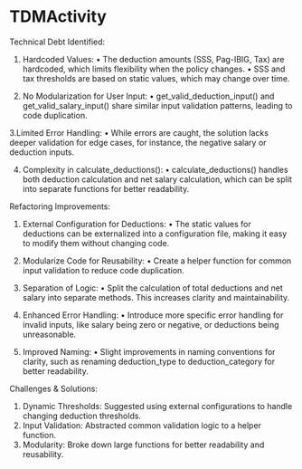 # TDMActivity

Technical Debt Identified:
1. Hardcoded Values:
   • The deduction amounts (SSS, Pag-IBIG, Tax) are hardcoded, which limits flexibility when the policy changes.
   • SSS and tax thresholds are based on static values, which may change over time.

3. No Modularization for User Input:
   • get_valid_deduction_input() and get_valid_salary_input() share similar input validation patterns, leading to code duplication.

3.Limited Error Handling:
  • While errors are caught, the solution lacks deeper validation for edge cases, for instance, the negative salary or deduction inputs.

4. Complexity in calculate_deductions():
   • calculate_deductions() handles both deduction calculation and net salary calculation, which can be split into separate functions for better readability.

Refactoring Improvements:
1. External Configuration for Deductions:
   • The static values for deductions can be externalized into a configuration file, making it easy to modify them without changing code.

2. Modularize Code for Reusability:
   • Create a helper function for common input validation to reduce code duplication.

3. Separation of Logic:
   • Split the calculation of total deductions and net salary into separate methods. This increases clarity and maintainability.

4. Enhanced Error Handling:
   • Introduce more specific error handling for invalid inputs, like salary being zero or negative, or deductions being unreasonable.

5. Improved Naming:
    • Slight improvements in naming conventions for clarity, such as renaming deduction_type to deduction_category for better readability.

Challenges & Solutions:
1. Dynamic Thresholds: Suggested using external configurations to handle changing deduction thresholds.
2. Input Validation: Abstracted common validation logic to a helper function.
3. Modularity: Broke down large functions for better readability and reusability.
